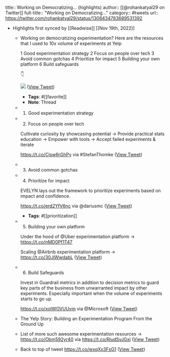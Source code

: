 title:: Working on Democratizing... (highlights)
author:: [[@rohankatyal29 on Twitter]]
full-title:: "Working on Democratizing..."
category:: #tweets
url:: https://twitter.com/rohankatyal29/status/1308434783689531392

- Highlights first synced by [[Readwise]] [[Nov 19th, 2022]]
	- Working on democratizing experimentation? Here are the resources that I used to 10x volume of experiments at Yelp
	  
	  1 Good experimentation strategy
	  2 Focus on people over tech
	  3 Avoid common gotchas
	  4 Prioritize for impact
	  5 Building your own platform
	  6 Build safeguards
	  
	  👇 
	  
	  ![](https://pbs.twimg.com/media/Eih9XQ2UwAETZZF.jpg) ([View Tweet](https://twitter.com/rohankatyal29/status/1308434619918725120))
		- **Tags**: #[[favorite]]
		- **Note**: Thread
	- 1. Good experimentation strategy
	- 2. Focus on people over tech
	  
	  Cultivate curiosity by showcasing potential → Provide practical stats education → Empower with tools → Accept failed experiments & iterate
	  
	  https://t.co/Cjsw6rGhPy via #StefanThomke ([View Tweet](https://twitter.com/rohankatyal29/status/1308434622678618112))
	- 3. Avoid common gotchas
	- 4. Prioritize for impact
	  
	  EVELYN lays out the framework to prioritize experiments based on impact and confidence.
	  
	  https://t.co/erd2YfV6nc via @dariusmc ([View Tweet](https://twitter.com/rohankatyal29/status/1308434624658337792))
		- **Tags**: #[[prioritization]]
	- 5. Building your own platform
	  
	  Under the hood of @Uber experimentation platform → https://t.co/nMD0Pf1T47
	  
	  Scaling @Airbnb experimentation platform → https://t.co/30JlWwdabL ([View Tweet](https://twitter.com/rohankatyal29/status/1308434625581035520))
	- 6. Build Safeguards 
	  
	  Invest in Guardrail metrics in addition to decision metrics to guard key parts of the business from unwarranted impact by other experiments. Especially important when the volume of experiments starts to go up. 
	  
	  https://t.co/xotWOVUUvm via @Microsoft ([View Tweet](https://twitter.com/rohankatyal29/status/1308434626520576001))
	- The Yelp Story: Building an Experimentation Program From the Ground Up
	- List of more such awesome experimentation resources → https://t.co/Obm592yr40 via https://t.co/RiudSvJGxj ([View Tweet](https://twitter.com/rohankatyal29/status/1308434628424818688))
	- Back to top of tweet https://t.co/wxqXx3FsG1 ([View Tweet](https://twitter.com/rohankatyal29/status/1308434783689531392))